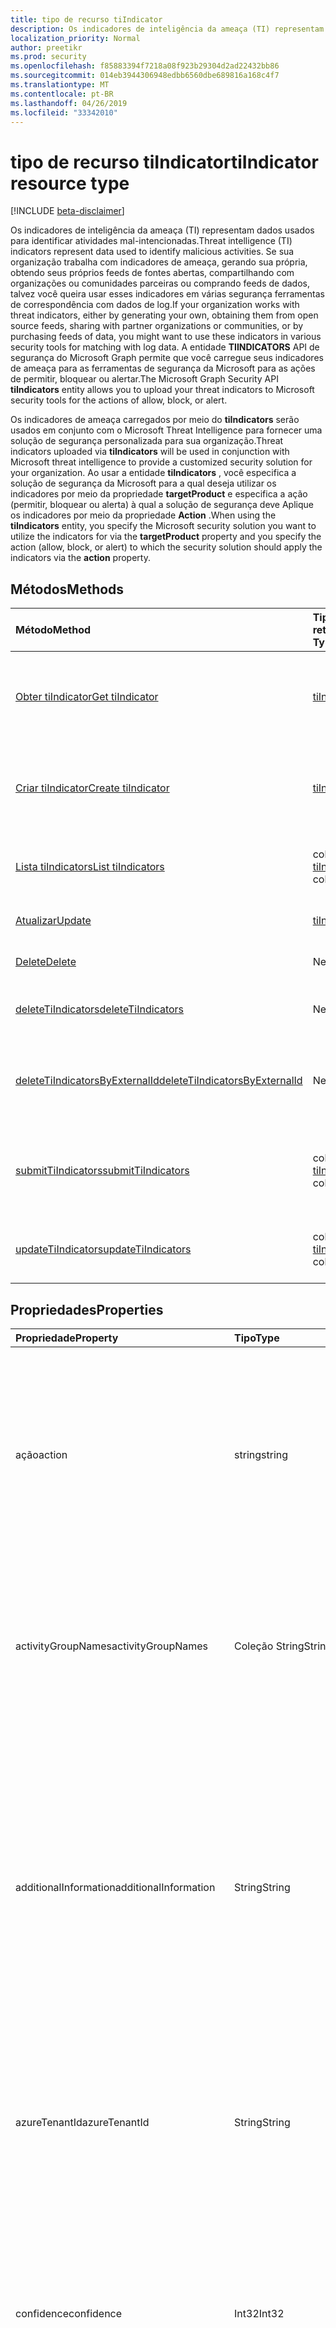 ```yaml
---
title: tipo de recurso tiIndicator
description: Os indicadores de inteligência da ameaça (TI) representam dados usados para identificar atividades mal-intencionadas. Se sua organização trabalha com indicadores de ameaça, gerando sua própria, obtendo de feeds de origem aberta, compartilhando com organizações de parceiros ou comunidades, ou comprando feeds de dados, você geralmente deseja usar esses indicadores em várias segurança ferramentas de correspondência com dados de log. A entidade de segurança do gráfico tiIndicators permite que você carregue seus indicadores de ameaça para as ferramentas de segurança da Microsoft para as ações de permitir, bloquear ou alertar.
localization_priority: Normal
author: preetikr
ms.prod: security
ms.openlocfilehash: f85883394f7218a08f923b29304d2ad22432bb86
ms.sourcegitcommit: 014eb3944306948edbb6560dbe689816a168c4f7
ms.translationtype: MT
ms.contentlocale: pt-BR
ms.lasthandoff: 04/26/2019
ms.locfileid: "33342010"
---
```

# <a name="tiindicator-resource-type"></a><span data-ttu-id="6f2c7-105">tipo de recurso tiIndicator</span><span class="sxs-lookup"><span data-stu-id="6f2c7-105">tiIndicator resource type</span></span>

[!INCLUDE [beta-disclaimer](../../includes/beta-disclaimer.md)]

<span data-ttu-id="6f2c7-106">Os indicadores de inteligência da ameaça (TI) representam dados usados para identificar atividades mal-intencionadas.</span><span class="sxs-lookup"><span data-stu-id="6f2c7-106">Threat intelligence (TI) indicators represent data used to identify malicious activities.</span></span> <span data-ttu-id="6f2c7-107">Se sua organização trabalha com indicadores de ameaça, gerando sua própria, obtendo seus próprios feeds de fontes abertas, compartilhando com organizações ou comunidades parceiras ou comprando feeds de dados, talvez você queira usar esses indicadores em várias segurança ferramentas de correspondência com dados de log.</span><span class="sxs-lookup"><span data-stu-id="6f2c7-107">If your organization works with threat indicators, either by generating your own, obtaining them from open source feeds, sharing with partner organizations or communities, or by purchasing feeds of data, you might want to use these indicators in various security tools for matching with log data.</span></span> <span data-ttu-id="6f2c7-108">A entidade **TIINDICATORS** API de segurança do Microsoft Graph permite que você carregue seus indicadores de ameaça para as ferramentas de segurança da Microsoft para as ações de permitir, bloquear ou alertar.</span><span class="sxs-lookup"><span data-stu-id="6f2c7-108">The Microsoft Graph Security API **tiIndicators** entity allows you to upload your threat indicators to Microsoft security tools for the actions of allow, block, or alert.</span></span>

<span data-ttu-id="6f2c7-109">Os indicadores de ameaça carregados por meio do **tiIndicators** serão usados em conjunto com o Microsoft Threat Intelligence para fornecer uma solução de segurança personalizada para sua organização.</span><span class="sxs-lookup"><span data-stu-id="6f2c7-109">Threat indicators uploaded via **tiIndicators** will be used in conjunction with Microsoft threat intelligence to provide a customized security solution for your organization.</span></span> <span data-ttu-id="6f2c7-110">Ao usar a entidade **tiIndicators** , você especifica a solução de segurança da Microsoft para a qual deseja utilizar os indicadores por meio da propriedade **targetProduct** e especifica a ação (permitir, bloquear ou alerta) à qual a solução de segurança deve Aplique os indicadores por meio da propriedade **Action** .</span><span class="sxs-lookup"><span data-stu-id="6f2c7-110">When using the **tiIndicators** entity, you specify the Microsoft security solution you want to utilize the indicators for via the **targetProduct** property and you specify the action (allow, block, or alert) to which the security solution should apply the indicators via the **action** property.</span></span>

## <a name="methods"></a><span data-ttu-id="6f2c7-111">Métodos</span><span class="sxs-lookup"><span data-stu-id="6f2c7-111">Methods</span></span>

| <span data-ttu-id="6f2c7-112">Método</span><span class="sxs-lookup"><span data-stu-id="6f2c7-112">Method</span></span>       | <span data-ttu-id="6f2c7-113">Tipo de retorno</span><span class="sxs-lookup"><span data-stu-id="6f2c7-113">Return Type</span></span> | <span data-ttu-id="6f2c7-114">Descrição</span><span class="sxs-lookup"><span data-stu-id="6f2c7-114">Description</span></span> |
|:-------------|:------------|:------------|
| [<span data-ttu-id="6f2c7-115">Obter tiIndicator</span><span class="sxs-lookup"><span data-stu-id="6f2c7-115">Get tiIndicator</span></span>](../api/tiindicator-get.md) | [<span data-ttu-id="6f2c7-116">tiIndicator</span><span class="sxs-lookup"><span data-stu-id="6f2c7-116">tiIndicator</span></span>](tiindicator.md) | <span data-ttu-id="6f2c7-117">Leia as propriedades e os relacionamentos do objeto tiIndicator.</span><span class="sxs-lookup"><span data-stu-id="6f2c7-117">Read properties and relationships of tiIndicator object.</span></span> |
| [<span data-ttu-id="6f2c7-118">Criar tiIndicator</span><span class="sxs-lookup"><span data-stu-id="6f2c7-118">Create tiIndicator</span></span>](../api/tiindicators-post.md) | [<span data-ttu-id="6f2c7-119">tiIndicator</span><span class="sxs-lookup"><span data-stu-id="6f2c7-119">tiIndicator</span></span>](tiindicator.md) | <span data-ttu-id="6f2c7-120">Crie um novo tiIndicator postando na coleção tiIndicators.</span><span class="sxs-lookup"><span data-stu-id="6f2c7-120">Create a new tiIndicator by posting to the tiIndicators collection.</span></span> |
| [<span data-ttu-id="6f2c7-121">Lista tiIndicators</span><span class="sxs-lookup"><span data-stu-id="6f2c7-121">List tiIndicators</span></span>](../api/tiindicators-list.md) | <span data-ttu-id="6f2c7-122">coleção [tiIndicator](tiindicator.md)</span><span class="sxs-lookup"><span data-stu-id="6f2c7-122">[tiIndicator](tiindicator.md) collection</span></span> | <span data-ttu-id="6f2c7-123">Obtenha uma coleção de objetos tiIndicator.</span><span class="sxs-lookup"><span data-stu-id="6f2c7-123">Get a tiIndicator object collection.</span></span> |
| [<span data-ttu-id="6f2c7-124">Atualizar</span><span class="sxs-lookup"><span data-stu-id="6f2c7-124">Update</span></span>](../api/tiindicator-update.md) | [<span data-ttu-id="6f2c7-125">tiIndicator</span><span class="sxs-lookup"><span data-stu-id="6f2c7-125">tiIndicator</span></span>](tiindicator.md) | <span data-ttu-id="6f2c7-126">Atualize o objeto tiIndicator.</span><span class="sxs-lookup"><span data-stu-id="6f2c7-126">Update tiIndicator object.</span></span> |
| [<span data-ttu-id="6f2c7-127">Delete</span><span class="sxs-lookup"><span data-stu-id="6f2c7-127">Delete</span></span>](../api/tiindicator-delete.md) | <span data-ttu-id="6f2c7-128">Nenhum</span><span class="sxs-lookup"><span data-stu-id="6f2c7-128">None</span></span> | <span data-ttu-id="6f2c7-129">Exclua o objeto tiIndicator.</span><span class="sxs-lookup"><span data-stu-id="6f2c7-129">Delete tiIndicator object.</span></span> |
|[<span data-ttu-id="6f2c7-130">deleteTiIndicators</span><span class="sxs-lookup"><span data-stu-id="6f2c7-130">deleteTiIndicators</span></span>](../api/tiindicator-deletetiindicators.md)|<span data-ttu-id="6f2c7-131">Nenhum</span><span class="sxs-lookup"><span data-stu-id="6f2c7-131">None</span></span>| <span data-ttu-id="6f2c7-132">Excluir vários objetos tiIndicator.</span><span class="sxs-lookup"><span data-stu-id="6f2c7-132">Delete multiple tiIndicator objects.</span></span>|
|[<span data-ttu-id="6f2c7-133">deleteTiIndicatorsByExternalId</span><span class="sxs-lookup"><span data-stu-id="6f2c7-133">deleteTiIndicatorsByExternalId</span></span>](../api/tiindicator-deletetiindicatorsbyexternalid.md)|<span data-ttu-id="6f2c7-134">Nenhum</span><span class="sxs-lookup"><span data-stu-id="6f2c7-134">None</span></span>| <span data-ttu-id="6f2c7-135">Excluir vários objetos tiIndicator pela `externalId` propriedade.</span><span class="sxs-lookup"><span data-stu-id="6f2c7-135">Delete multiple tiIndicator objects by the `externalId` property.</span></span>|
|[<span data-ttu-id="6f2c7-136">submitTiIndicators</span><span class="sxs-lookup"><span data-stu-id="6f2c7-136">submitTiIndicators</span></span>](../api/tiindicator-submittiindicators.md)|<span data-ttu-id="6f2c7-137">coleção [tiIndicator](tiindicator.md)</span><span class="sxs-lookup"><span data-stu-id="6f2c7-137">[tiIndicator](tiindicator.md) collection</span></span>|<span data-ttu-id="6f2c7-138">Criar novo tiIndicators postando uma coleção tiIndicators.</span><span class="sxs-lookup"><span data-stu-id="6f2c7-138">Create new tiIndicators by posting a tiIndicators collection.</span></span>|
|[<span data-ttu-id="6f2c7-139">updateTiIndicators</span><span class="sxs-lookup"><span data-stu-id="6f2c7-139">updateTiIndicators</span></span>](../api/tiindicator-updatetiindicators.md)|<span data-ttu-id="6f2c7-140">coleção [tiIndicator](tiindicator.md)</span><span class="sxs-lookup"><span data-stu-id="6f2c7-140">[tiIndicator](tiindicator.md) collection</span></span>| <span data-ttu-id="6f2c7-141">Atualizar vários objetos tiIndicator.</span><span class="sxs-lookup"><span data-stu-id="6f2c7-141">Update multiple tiIndicator objects.</span></span>|

## <a name="properties"></a><span data-ttu-id="6f2c7-142">Propriedades</span><span class="sxs-lookup"><span data-stu-id="6f2c7-142">Properties</span></span>

| <span data-ttu-id="6f2c7-143">Propriedade</span><span class="sxs-lookup"><span data-stu-id="6f2c7-143">Property</span></span>     | <span data-ttu-id="6f2c7-144">Tipo</span><span class="sxs-lookup"><span data-stu-id="6f2c7-144">Type</span></span>        | <span data-ttu-id="6f2c7-145">Descrição</span><span class="sxs-lookup"><span data-stu-id="6f2c7-145">Description</span></span> |
|:-------------|:------------|:------------|
|<span data-ttu-id="6f2c7-146">ação</span><span class="sxs-lookup"><span data-stu-id="6f2c7-146">action</span></span>|<span data-ttu-id="6f2c7-147">string</span><span class="sxs-lookup"><span data-stu-id="6f2c7-147">string</span></span>| <span data-ttu-id="6f2c7-148">A ação a ser aplicada se o indicador for correspondido de dentro da ferramenta de segurança do targetProduct.</span><span class="sxs-lookup"><span data-stu-id="6f2c7-148">The action to apply if the indicator is matched from within the targetProduct security tool.</span></span> <span data-ttu-id="6f2c7-149">Os valores possíveis são: `unknown`, `allow`, `block`, `alert`.</span><span class="sxs-lookup"><span data-stu-id="6f2c7-149">Possible values are: `unknown`, `allow`, `block`, `alert`.</span></span> <span data-ttu-id="6f2c7-150">**Obrigatório.**</span><span class="sxs-lookup"><span data-stu-id="6f2c7-150">**Required.**</span></span>|
|<span data-ttu-id="6f2c7-151">activityGroupNames</span><span class="sxs-lookup"><span data-stu-id="6f2c7-151">activityGroupNames</span></span>|<span data-ttu-id="6f2c7-152">Coleção String</span><span class="sxs-lookup"><span data-stu-id="6f2c7-152">String collection</span></span>|<span data-ttu-id="6f2c7-153">O nome do Cyber Threat Intelligence (s) para as partes responsáveis pela atividade mal-intencionada coberta pelo indicador de ameaças.</span><span class="sxs-lookup"><span data-stu-id="6f2c7-153">The cyber threat intelligence name(s) for the parties responsible for the malicious activity covered by the threat indicator.</span></span>|
|<span data-ttu-id="6f2c7-154">additionalInformation</span><span class="sxs-lookup"><span data-stu-id="6f2c7-154">additionalInformation</span></span>|<span data-ttu-id="6f2c7-155">String</span><span class="sxs-lookup"><span data-stu-id="6f2c7-155">String</span></span>|<span data-ttu-id="6f2c7-156">Uma área catchall na qual os dados extras do indicador não cobertos pelas outras propriedades de tiIndicator podem ser colocados.</span><span class="sxs-lookup"><span data-stu-id="6f2c7-156">A catchall area into which extra data from the indicator not covered by the other tiIndicator properties may be placed.</span></span> <span data-ttu-id="6f2c7-157">Os dados colocados no additionalInformation normalmente não serão utilizados pela ferramenta de segurança do targetProduct.</span><span class="sxs-lookup"><span data-stu-id="6f2c7-157">Data placed into additionalInformation will typically not be utilized by the targetProduct security tool.</span></span>|
|<span data-ttu-id="6f2c7-158">azureTenantId</span><span class="sxs-lookup"><span data-stu-id="6f2c7-158">azureTenantId</span></span>|<span data-ttu-id="6f2c7-159">String</span><span class="sxs-lookup"><span data-stu-id="6f2c7-159">String</span></span>| <span data-ttu-id="6f2c7-160">Marcado pelo sistema quando o indicador está ingerido.</span><span class="sxs-lookup"><span data-stu-id="6f2c7-160">Stamped by the system when the indicator is ingested.</span></span> <span data-ttu-id="6f2c7-161">A ID de locatário do Azure Active Directory do cliente remetente.</span><span class="sxs-lookup"><span data-stu-id="6f2c7-161">The Azure Active Directory tenant id of submitting client.</span></span> <span data-ttu-id="6f2c7-162">**Obrigatório.**</span><span class="sxs-lookup"><span data-stu-id="6f2c7-162">**Required.**</span></span>|
|<span data-ttu-id="6f2c7-163">confidence</span><span class="sxs-lookup"><span data-stu-id="6f2c7-163">confidence</span></span>|<span data-ttu-id="6f2c7-164">Int32</span><span class="sxs-lookup"><span data-stu-id="6f2c7-164">Int32</span></span>|<span data-ttu-id="6f2c7-165">Um inteiro representando a confiança dos dados dentro do indicador identifica precisamente o comportamento mal-intencionado.</span><span class="sxs-lookup"><span data-stu-id="6f2c7-165">An integer representing the confidence the data within the indicator accurately identifies malicious behavior.</span></span> <span data-ttu-id="6f2c7-166">Os valores aceitáveis são 0 – 100 com 100 sendo os mais altos.</span><span class="sxs-lookup"><span data-stu-id="6f2c7-166">Acceptable values are 0 – 100 with 100 being the highest.</span></span>|
|<span data-ttu-id="6f2c7-167">description</span><span class="sxs-lookup"><span data-stu-id="6f2c7-167">description</span></span>|<span data-ttu-id="6f2c7-168">String</span><span class="sxs-lookup"><span data-stu-id="6f2c7-168">String</span></span>| <span data-ttu-id="6f2c7-169">Breve descrição (100 caracteres ou menos) da ameaça representada pelo indicador.</span><span class="sxs-lookup"><span data-stu-id="6f2c7-169">Brief description (100 characters or less) of the threat represented by the indicator.</span></span> <span data-ttu-id="6f2c7-170">**Obrigatório.**</span><span class="sxs-lookup"><span data-stu-id="6f2c7-170">**Required.**</span></span>|
|<span data-ttu-id="6f2c7-171">diamondModel</span><span class="sxs-lookup"><span data-stu-id="6f2c7-171">diamondModel</span></span>|[<span data-ttu-id="6f2c7-172">diamondModel</span><span class="sxs-lookup"><span data-stu-id="6f2c7-172">diamondModel</span></span>](#diamondmodel-values)|<span data-ttu-id="6f2c7-173">A área do modelo em losango em que esse indicador existe.</span><span class="sxs-lookup"><span data-stu-id="6f2c7-173">The area of the Diamond Model in which this indicator exists.</span></span> <span data-ttu-id="6f2c7-174">Os valores possíveis são: `unknown`, `adversary`, `capability`, `infrastructure`, `victim`.</span><span class="sxs-lookup"><span data-stu-id="6f2c7-174">Possible values are: `unknown`, `adversary`, `capability`, `infrastructure`, `victim`.</span></span>|
|<span data-ttu-id="6f2c7-175">expirationDateTime</span><span class="sxs-lookup"><span data-stu-id="6f2c7-175">expirationDateTime</span></span>|<span data-ttu-id="6f2c7-176">DateTimeOffset</span><span class="sxs-lookup"><span data-stu-id="6f2c7-176">DateTimeOffset</span></span>| <span data-ttu-id="6f2c7-177">Cadeia de caracteres DateTime indicando quando o indicador expira.</span><span class="sxs-lookup"><span data-stu-id="6f2c7-177">DateTime string indicating when the Indicator expires.</span></span> <span data-ttu-id="6f2c7-178">Todos os indicadores devem ter uma data de vencimento para evitar indicadores obsoletos persistentes no sistema.</span><span class="sxs-lookup"><span data-stu-id="6f2c7-178">All indicators must have an expiration date to avoid stale indicators persisting in the system.</span></span> <span data-ttu-id="6f2c7-179">O tipo Timestamp representa informações de data e hora usando o formato ISO 8601 e está sempre no horário UTC.</span><span class="sxs-lookup"><span data-stu-id="6f2c7-179">The Timestamp type represents date and time information using ISO 8601 format and is always in UTC time.</span></span> <span data-ttu-id="6f2c7-180">Por exemplo, meia-noite em UTC no dia 1º de janeiro de 2014 teria esta aparência: `'2014-01-01T00:00:00Z'`.</span><span class="sxs-lookup"><span data-stu-id="6f2c7-180">For example, midnight UTC on Jan 1, 2014 would look like this: `'2014-01-01T00:00:00Z'`.</span></span> <span data-ttu-id="6f2c7-181">**Obrigatório.**</span><span class="sxs-lookup"><span data-stu-id="6f2c7-181">**Required.**</span></span>|
|<span data-ttu-id="6f2c7-182">externalId</span><span class="sxs-lookup"><span data-stu-id="6f2c7-182">externalId</span></span>|<span data-ttu-id="6f2c7-183">Cadeia de caracteres</span><span class="sxs-lookup"><span data-stu-id="6f2c7-183">String</span></span>| <span data-ttu-id="6f2c7-184">Um número de identificação que liga o indicador de volta para o sistema do provedor de indicadores (por exemplo, uma chave externa).</span><span class="sxs-lookup"><span data-stu-id="6f2c7-184">An identification number that ties the indicator back to the indicator provider’s system (e.g. a foreign key).</span></span> |
|<span data-ttu-id="6f2c7-185">id</span><span class="sxs-lookup"><span data-stu-id="6f2c7-185">id</span></span>|<span data-ttu-id="6f2c7-186">Cadeia de caracteres</span><span class="sxs-lookup"><span data-stu-id="6f2c7-186">String</span></span>|<span data-ttu-id="6f2c7-187">Criado pelo sistema quando o indicador é ingerido.</span><span class="sxs-lookup"><span data-stu-id="6f2c7-187">Created by the system when the indicator is ingested.</span></span> <span data-ttu-id="6f2c7-188">GUID gerado/identificador exclusivo.</span><span class="sxs-lookup"><span data-stu-id="6f2c7-188">Generated GUID/unique identifier.</span></span> <span data-ttu-id="6f2c7-189">Somente leitura.</span><span class="sxs-lookup"><span data-stu-id="6f2c7-189">Read-only.</span></span>|
|<span data-ttu-id="6f2c7-190">ingestedDateTime</span><span class="sxs-lookup"><span data-stu-id="6f2c7-190">ingestedDateTime</span></span>|<span data-ttu-id="6f2c7-191">DateTimeOffset</span><span class="sxs-lookup"><span data-stu-id="6f2c7-191">DateTimeOffset</span></span>| <span data-ttu-id="6f2c7-192">Marcado pelo sistema quando o indicador está ingerido.</span><span class="sxs-lookup"><span data-stu-id="6f2c7-192">Stamped by the system when the indicator is ingested.</span></span> <span data-ttu-id="6f2c7-193">O tipo Timestamp representa informações de data e hora usando o formato ISO 8601 e está sempre no horário UTC.</span><span class="sxs-lookup"><span data-stu-id="6f2c7-193">The Timestamp type represents date and time information using ISO 8601 format and is always in UTC time.</span></span> <span data-ttu-id="6f2c7-194">Por exemplo, meia-noite em UTC no dia 1º de janeiro de 2014 teria esta aparência: `'2014-01-01T00:00:00Z'`</span><span class="sxs-lookup"><span data-stu-id="6f2c7-194">For example, midnight UTC on Jan 1, 2014 would look like this: `'2014-01-01T00:00:00Z'`</span></span>|
|<span data-ttu-id="6f2c7-195">isActive</span><span class="sxs-lookup"><span data-stu-id="6f2c7-195">isActive</span></span>|<span data-ttu-id="6f2c7-196">Boolean</span><span class="sxs-lookup"><span data-stu-id="6f2c7-196">Boolean</span></span>| <span data-ttu-id="6f2c7-197">Usado para desativar indicadores no sistema.</span><span class="sxs-lookup"><span data-stu-id="6f2c7-197">Used to deactivate indicators within system.</span></span> <span data-ttu-id="6f2c7-198">Por padrão, qualquer indicador enviado é definido como ativo.</span><span class="sxs-lookup"><span data-stu-id="6f2c7-198">By default, any indicator submitted is set as active.</span></span> <span data-ttu-id="6f2c7-199">No enTanto, os provedores podem enviar indicadores existentes com este conjunto como ' false ' para desativar indicadores no sistema.</span><span class="sxs-lookup"><span data-stu-id="6f2c7-199">However, providers may submit existing indicators with this set to ‘False’ to deactivate indicators in the system.</span></span>|
|<span data-ttu-id="6f2c7-200">killChain</span><span class="sxs-lookup"><span data-stu-id="6f2c7-200">killChain</span></span>|<span data-ttu-id="6f2c7-201">coleção [killChain](#killchain-values)</span><span class="sxs-lookup"><span data-stu-id="6f2c7-201">[killChain](#killchain-values) collection</span></span>|<span data-ttu-id="6f2c7-202">Uma matriz JSON de cadeias de caracteres que descreve o ponto ou os pontos na cadeia de Kill que este indicador aponta.</span><span class="sxs-lookup"><span data-stu-id="6f2c7-202">A JSON array of strings that describes which point or points on the Kill Chain this indicator targets.</span></span> <span data-ttu-id="6f2c7-203">Consulte ' valores killChain ' abaixo para ver os valores exatos.</span><span class="sxs-lookup"><span data-stu-id="6f2c7-203">See ‘killChain values’ below for exact values.</span></span> |
|<span data-ttu-id="6f2c7-204">knownFalsePositives</span><span class="sxs-lookup"><span data-stu-id="6f2c7-204">knownFalsePositives</span></span>|<span data-ttu-id="6f2c7-205">String</span><span class="sxs-lookup"><span data-stu-id="6f2c7-205">String</span></span>|<span data-ttu-id="6f2c7-206">Cenários nos quais o indicador pode causar falsos positivos.</span><span class="sxs-lookup"><span data-stu-id="6f2c7-206">Scenarios in which the indicator may cause false positives.</span></span> <span data-ttu-id="6f2c7-207">Isso deve ser um texto legível por pessoas.</span><span class="sxs-lookup"><span data-stu-id="6f2c7-207">This should be human-readable text.</span></span>|
|<span data-ttu-id="6f2c7-208">lastReportedDateTime</span><span class="sxs-lookup"><span data-stu-id="6f2c7-208">lastReportedDateTime</span></span>|<span data-ttu-id="6f2c7-209">DateTimeOffset</span><span class="sxs-lookup"><span data-stu-id="6f2c7-209">DateTimeOffset</span></span>|<span data-ttu-id="6f2c7-210">A última vez que o indicador foi visto.</span><span class="sxs-lookup"><span data-stu-id="6f2c7-210">The last time the indicator was seen.</span></span> <span data-ttu-id="6f2c7-211">O tipo Timestamp representa informações de data e hora usando o formato ISO 8601 e está sempre no horário UTC.</span><span class="sxs-lookup"><span data-stu-id="6f2c7-211">The Timestamp type represents date and time information using ISO 8601 format and is always in UTC time.</span></span> <span data-ttu-id="6f2c7-212">Por exemplo, meia-noite em UTC no dia 1º de janeiro de 2014 teria esta aparência: `'2014-01-01T00:00:00Z'`</span><span class="sxs-lookup"><span data-stu-id="6f2c7-212">For example, midnight UTC on Jan 1, 2014 would look like this: `'2014-01-01T00:00:00Z'`</span></span>|
|<span data-ttu-id="6f2c7-213">malwareFamilyNames</span><span class="sxs-lookup"><span data-stu-id="6f2c7-213">malwareFamilyNames</span></span>|<span data-ttu-id="6f2c7-214">Coleção String</span><span class="sxs-lookup"><span data-stu-id="6f2c7-214">String collection</span></span>|<span data-ttu-id="6f2c7-215">O nome da família de malware associado a um indicador, se existir.</span><span class="sxs-lookup"><span data-stu-id="6f2c7-215">The malware family name associated with an indicator if it exists.</span></span> <span data-ttu-id="6f2c7-216">A Microsoft prefere o nome da família de malware da Microsoft, se possível, que possa ser encontrado por meio da [enciclopédia de ameaças](https://www.microsoft.com/wdsi/threats)de inteligência de segurança do Windows Defender.</span><span class="sxs-lookup"><span data-stu-id="6f2c7-216">Microsoft prefers the Microsoft malware family name if at all possible which can be found via the Windows Defender Security Intelligence [threat encyclopedia](https://www.microsoft.com/wdsi/threats).</span></span>|
|<span data-ttu-id="6f2c7-217">passiveOnly</span><span class="sxs-lookup"><span data-stu-id="6f2c7-217">passiveOnly</span></span>|<span data-ttu-id="6f2c7-218">Boolean</span><span class="sxs-lookup"><span data-stu-id="6f2c7-218">Boolean</span></span> |<span data-ttu-id="6f2c7-219">Determina se o indicador deve acionar um evento que é visível para um usuário final.</span><span class="sxs-lookup"><span data-stu-id="6f2c7-219">Determines if the indicator should trigger an event that is visible to an end-user.</span></span> <span data-ttu-id="6f2c7-220">Quando definido como ' true ', as ferramentas de segurança não notificarão o usuário final de que um ' hit ' ocorreu.</span><span class="sxs-lookup"><span data-stu-id="6f2c7-220">When set to ‘true,’ security tools will not notify the end user that a ‘hit’ has occurred.</span></span> <span data-ttu-id="6f2c7-221">Isso geralmente é tratado como um modo de auditoria ou silencioso por produtos de segurança onde eles simplesmente farão o registro de que uma correspondência ocorreu, mas não executará a ação.</span><span class="sxs-lookup"><span data-stu-id="6f2c7-221">This is most often treated as audit or silent mode by security products where they will simply log that a match occurred but will not perform the action.</span></span> <span data-ttu-id="6f2c7-222">O valor padrão é falso.</span><span class="sxs-lookup"><span data-stu-id="6f2c7-222">Default value is false.</span></span> |
|<span data-ttu-id="6f2c7-223">severity</span><span class="sxs-lookup"><span data-stu-id="6f2c7-223">severity</span></span>|<span data-ttu-id="6f2c7-224">Int32</span><span class="sxs-lookup"><span data-stu-id="6f2c7-224">Int32</span></span>| <span data-ttu-id="6f2c7-225">Um inteiro que representa a gravidade do comportamento mal-intencionado identificado pelos dados dentro do indicador.</span><span class="sxs-lookup"><span data-stu-id="6f2c7-225">An integer representing the severity of the malicious behavior identified by the data within the indicator.</span></span> <span data-ttu-id="6f2c7-226">Os valores aceitáveis são 0 – 5, onde 5 é o mais grave e zero não é grave.</span><span class="sxs-lookup"><span data-stu-id="6f2c7-226">Acceptable values are 0 – 5 where 5 is the most severe and zero is not severe at all.</span></span> <span data-ttu-id="6f2c7-227">O valor padrão é 3.</span><span class="sxs-lookup"><span data-stu-id="6f2c7-227">Default value is 3.</span></span> |
|<span data-ttu-id="6f2c7-228">marcações</span><span class="sxs-lookup"><span data-stu-id="6f2c7-228">tags</span></span>|<span data-ttu-id="6f2c7-229">Coleção String</span><span class="sxs-lookup"><span data-stu-id="6f2c7-229">String collection</span></span>|<span data-ttu-id="6f2c7-230">Uma matriz JSON de cadeias de caracteres que armazena marcas arbitrárias/palavras-chave.</span><span class="sxs-lookup"><span data-stu-id="6f2c7-230">A JSON array of strings that stores arbitrary tags/keywords.</span></span> |
|<span data-ttu-id="6f2c7-231">targetProduct</span><span class="sxs-lookup"><span data-stu-id="6f2c7-231">targetProduct</span></span>|<span data-ttu-id="6f2c7-232">String</span><span class="sxs-lookup"><span data-stu-id="6f2c7-232">String</span></span>|<span data-ttu-id="6f2c7-233">Um valor String que representa um único produto de segurança ao qual o indicador deve ser aplicado.</span><span class="sxs-lookup"><span data-stu-id="6f2c7-233">A string value representing a single security product to which the indicator should be applied.</span></span> <span data-ttu-id="6f2c7-234">Os valores aceitáveis `Azure Sentinel`são:.</span><span class="sxs-lookup"><span data-stu-id="6f2c7-234">Acceptable values are: `Azure Sentinel`.</span></span> <span data-ttu-id="6f2c7-235">**Required**</span><span class="sxs-lookup"><span data-stu-id="6f2c7-235">**Required**</span></span>|
|<span data-ttu-id="6f2c7-236">threattype</span><span class="sxs-lookup"><span data-stu-id="6f2c7-236">threatType</span></span>|[<span data-ttu-id="6f2c7-237">threattype</span><span class="sxs-lookup"><span data-stu-id="6f2c7-237">threatType</span></span>](#threattype-values)| <span data-ttu-id="6f2c7-238">Cada indicador deve ter um tipo de ameaça de indicador válido.</span><span class="sxs-lookup"><span data-stu-id="6f2c7-238">Each indicator must have a valid Indicator Threat Type.</span></span> <span data-ttu-id="6f2c7-239">Os valores possíveis são: `Botnet`, `C2`, `CryptoMining`, `Darknet`, `DDoS`, `MaliciousUrl`, `Malware`, `Phishing`, `Proxy`, `PUA`, `WatchList`.</span><span class="sxs-lookup"><span data-stu-id="6f2c7-239">Possible values are: `Botnet`, `C2`, `CryptoMining`, `Darknet`, `DDoS`, `MaliciousUrl`, `Malware`, `Phishing`, `Proxy`, `PUA`, `WatchList`.</span></span> <span data-ttu-id="6f2c7-240">**Obrigatório.**</span><span class="sxs-lookup"><span data-stu-id="6f2c7-240">**Required.**</span></span> |
|<span data-ttu-id="6f2c7-241">tlpLevel</span><span class="sxs-lookup"><span data-stu-id="6f2c7-241">tlpLevel</span></span>|[<span data-ttu-id="6f2c7-242">tlpLevel</span><span class="sxs-lookup"><span data-stu-id="6f2c7-242">tlpLevel</span></span>](#tlplevel-values)| <span data-ttu-id="6f2c7-243">Valor do protocolo de luz de tráfego para o indicador.</span><span class="sxs-lookup"><span data-stu-id="6f2c7-243">Traffic Light Protocol value for the indicator.</span></span> <span data-ttu-id="6f2c7-244">Os valores possíveis são: `unknown`, `white`, `green`, `amber`, `red`.</span><span class="sxs-lookup"><span data-stu-id="6f2c7-244">Possible values are: `unknown`, `white`, `green`, `amber`, `red`.</span></span> <span data-ttu-id="6f2c7-245">**Obrigatório.**</span><span class="sxs-lookup"><span data-stu-id="6f2c7-245">**Required.**</span></span>|

### <a name="indicator-observables---email"></a><span data-ttu-id="6f2c7-246">Indicador observáveis-email</span><span class="sxs-lookup"><span data-stu-id="6f2c7-246">Indicator Observables - Email</span></span>

| <span data-ttu-id="6f2c7-247">Propriedade</span><span class="sxs-lookup"><span data-stu-id="6f2c7-247">Property</span></span>     | <span data-ttu-id="6f2c7-248">Tipo</span><span class="sxs-lookup"><span data-stu-id="6f2c7-248">Type</span></span>        | <span data-ttu-id="6f2c7-249">Descrição</span><span class="sxs-lookup"><span data-stu-id="6f2c7-249">Description</span></span> |
|:-------------|:------------|:------------|
|<span data-ttu-id="6f2c7-250">emailEncoding</span><span class="sxs-lookup"><span data-stu-id="6f2c7-250">emailEncoding</span></span>|<span data-ttu-id="6f2c7-251">String</span><span class="sxs-lookup"><span data-stu-id="6f2c7-251">String</span></span>|<span data-ttu-id="6f2c7-252">O tipo de codificação de texto usado no email.</span><span class="sxs-lookup"><span data-stu-id="6f2c7-252">The type of text encoding used in the email.</span></span>|
|<span data-ttu-id="6f2c7-253">emailLanguage</span><span class="sxs-lookup"><span data-stu-id="6f2c7-253">emailLanguage</span></span>|<span data-ttu-id="6f2c7-254">String</span><span class="sxs-lookup"><span data-stu-id="6f2c7-254">String</span></span>|<span data-ttu-id="6f2c7-255">O idioma do email.</span><span class="sxs-lookup"><span data-stu-id="6f2c7-255">The language of the email.</span></span>|
|<span data-ttu-id="6f2c7-256">emailRecipient</span><span class="sxs-lookup"><span data-stu-id="6f2c7-256">emailRecipient</span></span>|<span data-ttu-id="6f2c7-257">String</span><span class="sxs-lookup"><span data-stu-id="6f2c7-257">String</span></span>|<span data-ttu-id="6f2c7-258">Endereço de email do destinatário.</span><span class="sxs-lookup"><span data-stu-id="6f2c7-258">Recipient email address.</span></span>|
|<span data-ttu-id="6f2c7-259">emailSenderAddress</span><span class="sxs-lookup"><span data-stu-id="6f2c7-259">emailSenderAddress</span></span>|<span data-ttu-id="6f2c7-260">String</span><span class="sxs-lookup"><span data-stu-id="6f2c7-260">String</span></span>|<span data-ttu-id="6f2c7-261">Endereço de email do attacker& # 124; vítima.</span><span class="sxs-lookup"><span data-stu-id="6f2c7-261">Email address of the attacker&#124;victim.</span></span>|
|<span data-ttu-id="6f2c7-262">emailSenderName</span><span class="sxs-lookup"><span data-stu-id="6f2c7-262">emailSenderName</span></span>|<span data-ttu-id="6f2c7-263">String</span><span class="sxs-lookup"><span data-stu-id="6f2c7-263">String</span></span>|<span data-ttu-id="6f2c7-264">Nome exibido da attacker& # 124; vítima.</span><span class="sxs-lookup"><span data-stu-id="6f2c7-264">Displayed name of the attacker&#124;victim.</span></span>|
|<span data-ttu-id="6f2c7-265">emailSourceDomain</span><span class="sxs-lookup"><span data-stu-id="6f2c7-265">emailSourceDomain</span></span>|<span data-ttu-id="6f2c7-266">String</span><span class="sxs-lookup"><span data-stu-id="6f2c7-266">String</span></span>|<span data-ttu-id="6f2c7-267">Domínio usado no email.</span><span class="sxs-lookup"><span data-stu-id="6f2c7-267">Domain used in the email.</span></span>|
|<span data-ttu-id="6f2c7-268">emailSourceIpAddress</span><span class="sxs-lookup"><span data-stu-id="6f2c7-268">emailSourceIpAddress</span></span>|<span data-ttu-id="6f2c7-269">String</span><span class="sxs-lookup"><span data-stu-id="6f2c7-269">String</span></span>|<span data-ttu-id="6f2c7-270">Endereço IP de origem do email.</span><span class="sxs-lookup"><span data-stu-id="6f2c7-270">Source IP address of email.</span></span>|
|<span data-ttu-id="6f2c7-271">emailSubject</span><span class="sxs-lookup"><span data-stu-id="6f2c7-271">emailSubject</span></span>|<span data-ttu-id="6f2c7-272">String</span><span class="sxs-lookup"><span data-stu-id="6f2c7-272">String</span></span>|<span data-ttu-id="6f2c7-273">Linha de assunto do email.</span><span class="sxs-lookup"><span data-stu-id="6f2c7-273">Subject line of email.</span></span>|
|<span data-ttu-id="6f2c7-274">emailXMailer</span><span class="sxs-lookup"><span data-stu-id="6f2c7-274">emailXMailer</span></span>|<span data-ttu-id="6f2c7-275">String</span><span class="sxs-lookup"><span data-stu-id="6f2c7-275">String</span></span>|<span data-ttu-id="6f2c7-276">Valor do X-Mailer usado no email.</span><span class="sxs-lookup"><span data-stu-id="6f2c7-276">X-Mailer value used in the email.</span></span>|

### <a name="indicator-observables---file"></a><span data-ttu-id="6f2c7-277">Indicador observáveis-arquivo</span><span class="sxs-lookup"><span data-stu-id="6f2c7-277">Indicator Observables - File</span></span>

| <span data-ttu-id="6f2c7-278">Propriedade</span><span class="sxs-lookup"><span data-stu-id="6f2c7-278">Property</span></span>     | <span data-ttu-id="6f2c7-279">Tipo</span><span class="sxs-lookup"><span data-stu-id="6f2c7-279">Type</span></span>        | <span data-ttu-id="6f2c7-280">Descrição</span><span class="sxs-lookup"><span data-stu-id="6f2c7-280">Description</span></span> |
|:-------------|:------------|:------------|
|<span data-ttu-id="6f2c7-281">fileCompileDateTime</span><span class="sxs-lookup"><span data-stu-id="6f2c7-281">fileCompileDateTime</span></span>|<span data-ttu-id="6f2c7-282">DateTimeOffset</span><span class="sxs-lookup"><span data-stu-id="6f2c7-282">DateTimeOffset</span></span>|<span data-ttu-id="6f2c7-283">DateTime quando o arquivo foi compilado.</span><span class="sxs-lookup"><span data-stu-id="6f2c7-283">DateTime when the file was compiled.</span></span> <span data-ttu-id="6f2c7-284">O tipo Timestamp representa informações de data e hora usando o formato ISO 8601 e está sempre no horário UTC.</span><span class="sxs-lookup"><span data-stu-id="6f2c7-284">The Timestamp type represents date and time information using ISO 8601 format and is always in UTC time.</span></span> <span data-ttu-id="6f2c7-285">Por exemplo, meia-noite em UTC no dia 1º de janeiro de 2014 teria esta aparência: `'2014-01-01T00:00:00Z'`</span><span class="sxs-lookup"><span data-stu-id="6f2c7-285">For example, midnight UTC on Jan 1, 2014 would look like this: `'2014-01-01T00:00:00Z'`</span></span>|
|<span data-ttu-id="6f2c7-286">fileCreatedDateTime</span><span class="sxs-lookup"><span data-stu-id="6f2c7-286">fileCreatedDateTime</span></span>|<span data-ttu-id="6f2c7-287">DateTimeOffset</span><span class="sxs-lookup"><span data-stu-id="6f2c7-287">DateTimeOffset</span></span>| <span data-ttu-id="6f2c7-288">DateTime quando o arquivo foi criado. O tipo TIMESTAMP representa informações de data e hora usando o formato ISO 8601 e está sempre no horário UTC.</span><span class="sxs-lookup"><span data-stu-id="6f2c7-288">DateTime when the file was created.The Timestamp type represents date and time information using ISO 8601 format and is always in UTC time.</span></span> <span data-ttu-id="6f2c7-289">Por exemplo, meia-noite em UTC no dia 1º de janeiro de 2014 teria esta aparência: `'2014-01-01T00:00:00Z'`</span><span class="sxs-lookup"><span data-stu-id="6f2c7-289">For example, midnight UTC on Jan 1, 2014 would look like this: `'2014-01-01T00:00:00Z'`</span></span>|
|<span data-ttu-id="6f2c7-290">fileHashType</span><span class="sxs-lookup"><span data-stu-id="6f2c7-290">fileHashType</span></span>|<span data-ttu-id="6f2c7-291">string</span><span class="sxs-lookup"><span data-stu-id="6f2c7-291">string</span></span>| <span data-ttu-id="6f2c7-292">O tipo de hash armazenado em fileHashvalue.</span><span class="sxs-lookup"><span data-stu-id="6f2c7-292">The type of hash stored in fileHashValue.</span></span> <span data-ttu-id="6f2c7-293">Os valores possíveis são: `unknown`, `sha1`, `sha256`, `md5`, `authenticodeHash256`, `lsHash`, `ctph`.</span><span class="sxs-lookup"><span data-stu-id="6f2c7-293">Possible values are: `unknown`, `sha1`, `sha256`, `md5`, `authenticodeHash256`, `lsHash`, `ctph`.</span></span>|
|<span data-ttu-id="6f2c7-294">fileHashvalue</span><span class="sxs-lookup"><span data-stu-id="6f2c7-294">fileHashValue</span></span>|<span data-ttu-id="6f2c7-295">String</span><span class="sxs-lookup"><span data-stu-id="6f2c7-295">String</span></span>| <span data-ttu-id="6f2c7-296">O valor de hash do arquivo.</span><span class="sxs-lookup"><span data-stu-id="6f2c7-296">The file hash value.</span></span>|
|<span data-ttu-id="6f2c7-297">fileMutexname</span><span class="sxs-lookup"><span data-stu-id="6f2c7-297">fileMutexName</span></span>|<span data-ttu-id="6f2c7-298">String</span><span class="sxs-lookup"><span data-stu-id="6f2c7-298">String</span></span>| <span data-ttu-id="6f2c7-299">Nome mutex usado em detecções baseadas em arquivo.</span><span class="sxs-lookup"><span data-stu-id="6f2c7-299">Mutex name used in file-based detections.</span></span>|
|<span data-ttu-id="6f2c7-300">fileName</span><span class="sxs-lookup"><span data-stu-id="6f2c7-300">fileName</span></span>|<span data-ttu-id="6f2c7-301">String</span><span class="sxs-lookup"><span data-stu-id="6f2c7-301">String</span></span>|<span data-ttu-id="6f2c7-302">Nome do arquivo se o indicador for baseado em arquivo.</span><span class="sxs-lookup"><span data-stu-id="6f2c7-302">Name of the file if the indicator is file-based.</span></span> <span data-ttu-id="6f2c7-303">Vários nomes de arquivo podem ser delimitados por vírgulas.</span><span class="sxs-lookup"><span data-stu-id="6f2c7-303">Multiple file names may be delimited by commas.</span></span> |
|<span data-ttu-id="6f2c7-304">filePackr</span><span class="sxs-lookup"><span data-stu-id="6f2c7-304">filePacker</span></span>|<span data-ttu-id="6f2c7-305">String</span><span class="sxs-lookup"><span data-stu-id="6f2c7-305">String</span></span>|<span data-ttu-id="6f2c7-306">O empacotador usado para criar o arquivo em questão.</span><span class="sxs-lookup"><span data-stu-id="6f2c7-306">The packer used to build the file in question.</span></span>|
|<span data-ttu-id="6f2c7-307">filePath</span><span class="sxs-lookup"><span data-stu-id="6f2c7-307">filePath</span></span>|<span data-ttu-id="6f2c7-308">String</span><span class="sxs-lookup"><span data-stu-id="6f2c7-308">String</span></span>|<span data-ttu-id="6f2c7-309">Caminho do arquivo que indica o compromisso.</span><span class="sxs-lookup"><span data-stu-id="6f2c7-309">Path of file indicating compromise.</span></span> <span data-ttu-id="6f2c7-310">Pode ser um caminho de estilo Windows ou \* Nix.</span><span class="sxs-lookup"><span data-stu-id="6f2c7-310">May be a Windows or \*nix style path.</span></span>|
|<span data-ttu-id="6f2c7-311">Tamanho</span><span class="sxs-lookup"><span data-stu-id="6f2c7-311">fileSize</span></span>|<span data-ttu-id="6f2c7-312">Int64</span><span class="sxs-lookup"><span data-stu-id="6f2c7-312">Int64</span></span>|<span data-ttu-id="6f2c7-313">Tamanho do arquivo em bytes.</span><span class="sxs-lookup"><span data-stu-id="6f2c7-313">Size of the file in bytes.</span></span>|
|<span data-ttu-id="6f2c7-314">fileType</span><span class="sxs-lookup"><span data-stu-id="6f2c7-314">fileType</span></span>|<span data-ttu-id="6f2c7-315">String</span><span class="sxs-lookup"><span data-stu-id="6f2c7-315">String</span></span>| <span data-ttu-id="6f2c7-316">Descrição de texto do tipo de arquivo.</span><span class="sxs-lookup"><span data-stu-id="6f2c7-316">Text description of the type of file.</span></span> <span data-ttu-id="6f2c7-317">Por exemplo, "documento do Word" ou "binário".</span><span class="sxs-lookup"><span data-stu-id="6f2c7-317">For example, “Word Document” or “Binary”.</span></span>|

### <a name="indicator-observables---network"></a><span data-ttu-id="6f2c7-318">Indicador observáveis-rede</span><span class="sxs-lookup"><span data-stu-id="6f2c7-318">Indicator Observables - Network</span></span>

| <span data-ttu-id="6f2c7-319">Propriedade</span><span class="sxs-lookup"><span data-stu-id="6f2c7-319">Property</span></span>     | <span data-ttu-id="6f2c7-320">Tipo</span><span class="sxs-lookup"><span data-stu-id="6f2c7-320">Type</span></span>        | <span data-ttu-id="6f2c7-321">Descrição</span><span class="sxs-lookup"><span data-stu-id="6f2c7-321">Description</span></span> |
|:-------------|:------------|:------------|
|<span data-ttu-id="6f2c7-322">domainName</span><span class="sxs-lookup"><span data-stu-id="6f2c7-322">domainName</span></span>|<span data-ttu-id="6f2c7-323">Cadeia de caracteres</span><span class="sxs-lookup"><span data-stu-id="6f2c7-323">String</span></span>|<span data-ttu-id="6f2c7-324">Nome de domínio associado a esse indicador.</span><span class="sxs-lookup"><span data-stu-id="6f2c7-324">Domain name associated with this indicator.</span></span> <span data-ttu-id="6f2c7-325">Deve ser do formato subdomain. domain. TopLevelDomain (por exemplo, baddomain.domain.net)</span><span class="sxs-lookup"><span data-stu-id="6f2c7-325">Should be of the format subdomain.domain.topleveldomain (For example, baddomain.domain.net)</span></span>|
|<span data-ttu-id="6f2c7-326">networkCidrBlock</span><span class="sxs-lookup"><span data-stu-id="6f2c7-326">networkCidrBlock</span></span>|<span data-ttu-id="6f2c7-327">String</span><span class="sxs-lookup"><span data-stu-id="6f2c7-327">String</span></span>| <span data-ttu-id="6f2c7-328">Representação de notação de bloqueio CIDR da rede referenciada neste indicador.</span><span class="sxs-lookup"><span data-stu-id="6f2c7-328">CIDR Block notation representation of the network referenced in this indicator.</span></span> <span data-ttu-id="6f2c7-329">Use somente se a origem e o destino não puderem ser identificados.</span><span class="sxs-lookup"><span data-stu-id="6f2c7-329">Use only if the Source and Destination cannot be identified.</span></span> |
|<span data-ttu-id="6f2c7-330">networkDestinationAsn</span><span class="sxs-lookup"><span data-stu-id="6f2c7-330">networkDestinationAsn</span></span>|<span data-ttu-id="6f2c7-331">Int32</span><span class="sxs-lookup"><span data-stu-id="6f2c7-331">Int32</span></span>|<span data-ttu-id="6f2c7-332">O identificador de sistema autônomo de destino da rede referenciada no indicador.</span><span class="sxs-lookup"><span data-stu-id="6f2c7-332">The destination autonomous system identifier of the network referenced in the indicator.</span></span>|
|<span data-ttu-id="6f2c7-333">networkDestinationCidrBlock</span><span class="sxs-lookup"><span data-stu-id="6f2c7-333">networkDestinationCidrBlock</span></span>|<span data-ttu-id="6f2c7-334">String</span><span class="sxs-lookup"><span data-stu-id="6f2c7-334">String</span></span>|<span data-ttu-id="6f2c7-335">Representação de notação de bloqueio CIDR da rede de destino neste indicador.</span><span class="sxs-lookup"><span data-stu-id="6f2c7-335">CIDR Block notation representation of the destination network in this indicator.</span></span>|
|<span data-ttu-id="6f2c7-336">networkDestinationIPv4</span><span class="sxs-lookup"><span data-stu-id="6f2c7-336">networkDestinationIPv4</span></span>|<span data-ttu-id="6f2c7-337">String</span><span class="sxs-lookup"><span data-stu-id="6f2c7-337">String</span></span>|<span data-ttu-id="6f2c7-338">Destino do endereço IP IPv4.</span><span class="sxs-lookup"><span data-stu-id="6f2c7-338">IPv4 IP address destination.</span></span>|
|<span data-ttu-id="6f2c7-339">networkDestinationIPv6</span><span class="sxs-lookup"><span data-stu-id="6f2c7-339">networkDestinationIPv6</span></span>|<span data-ttu-id="6f2c7-340">String</span><span class="sxs-lookup"><span data-stu-id="6f2c7-340">String</span></span>|<span data-ttu-id="6f2c7-341">Destino do endereço IP IPv6.</span><span class="sxs-lookup"><span data-stu-id="6f2c7-341">IPv6 IP address destination.</span></span>|
|<span data-ttu-id="6f2c7-342">networkDestinationPort</span><span class="sxs-lookup"><span data-stu-id="6f2c7-342">networkDestinationPort</span></span>|<span data-ttu-id="6f2c7-343">Int32</span><span class="sxs-lookup"><span data-stu-id="6f2c7-343">Int32</span></span>|<span data-ttu-id="6f2c7-344">Destino da porta TCP.</span><span class="sxs-lookup"><span data-stu-id="6f2c7-344">TCP port destination.</span></span>|
|<span data-ttu-id="6f2c7-345">networkIPv4</span><span class="sxs-lookup"><span data-stu-id="6f2c7-345">networkIPv4</span></span>|<span data-ttu-id="6f2c7-346">String</span><span class="sxs-lookup"><span data-stu-id="6f2c7-346">String</span></span>| <span data-ttu-id="6f2c7-347">Endereço IP IPv4.</span><span class="sxs-lookup"><span data-stu-id="6f2c7-347">IPv4 IP address.</span></span> <span data-ttu-id="6f2c7-348">Use somente se a origem e o destino não puderem ser identificados.</span><span class="sxs-lookup"><span data-stu-id="6f2c7-348">Use only if the Source and Destination cannot be identified.</span></span> |
|<span data-ttu-id="6f2c7-349">networkIPv6</span><span class="sxs-lookup"><span data-stu-id="6f2c7-349">networkIPv6</span></span>|<span data-ttu-id="6f2c7-350">String</span><span class="sxs-lookup"><span data-stu-id="6f2c7-350">String</span></span>| <span data-ttu-id="6f2c7-351">Endereço IP IPv6.</span><span class="sxs-lookup"><span data-stu-id="6f2c7-351">IPv6 IP address.</span></span> <span data-ttu-id="6f2c7-352">Use somente se a origem e o destino não puderem ser identificados.</span><span class="sxs-lookup"><span data-stu-id="6f2c7-352">Use only if the Source and Destination cannot be identified.</span></span> |
|<span data-ttu-id="6f2c7-353">networkPort</span><span class="sxs-lookup"><span data-stu-id="6f2c7-353">networkPort</span></span>|<span data-ttu-id="6f2c7-354">Int32</span><span class="sxs-lookup"><span data-stu-id="6f2c7-354">Int32</span></span>| <span data-ttu-id="6f2c7-355">Porta TCP.</span><span class="sxs-lookup"><span data-stu-id="6f2c7-355">TCP port.</span></span> <span data-ttu-id="6f2c7-356">Use somente se a origem e o destino não puderem ser identificados.</span><span class="sxs-lookup"><span data-stu-id="6f2c7-356">Use only if the Source and Destination cannot be identified.</span></span> |
|<span data-ttu-id="6f2c7-357">networkProtocol</span><span class="sxs-lookup"><span data-stu-id="6f2c7-357">networkProtocol</span></span>|<span data-ttu-id="6f2c7-358">Int32</span><span class="sxs-lookup"><span data-stu-id="6f2c7-358">Int32</span></span>|<span data-ttu-id="6f2c7-359">Representação decimal do campo de protocolo no cabeçalho IPv4.</span><span class="sxs-lookup"><span data-stu-id="6f2c7-359">Decimal representation of the protocol field in the IPv4 header.</span></span>|
|<span data-ttu-id="6f2c7-360">networkSourceAsn</span><span class="sxs-lookup"><span data-stu-id="6f2c7-360">networkSourceAsn</span></span>|<span data-ttu-id="6f2c7-361">Int32</span><span class="sxs-lookup"><span data-stu-id="6f2c7-361">Int32</span></span>|<span data-ttu-id="6f2c7-362">O identificador de sistema autônomo de origem da rede referenciada no indicador.</span><span class="sxs-lookup"><span data-stu-id="6f2c7-362">The source autonomous system identifier of the network referenced in the indicator.</span></span>|
|<span data-ttu-id="6f2c7-363">networkSourceCidrBlock</span><span class="sxs-lookup"><span data-stu-id="6f2c7-363">networkSourceCidrBlock</span></span>|<span data-ttu-id="6f2c7-364">String</span><span class="sxs-lookup"><span data-stu-id="6f2c7-364">String</span></span>|<span data-ttu-id="6f2c7-365">Representação de notação de bloqueio CIDR da rede de origem neste indicador</span><span class="sxs-lookup"><span data-stu-id="6f2c7-365">CIDR Block notation representation of the source network in this indicator</span></span>|
|<span data-ttu-id="6f2c7-366">networkSourceIPv4</span><span class="sxs-lookup"><span data-stu-id="6f2c7-366">networkSourceIPv4</span></span>|<span data-ttu-id="6f2c7-367">String</span><span class="sxs-lookup"><span data-stu-id="6f2c7-367">String</span></span>|<span data-ttu-id="6f2c7-368">Origem do endereço IP IPv4.</span><span class="sxs-lookup"><span data-stu-id="6f2c7-368">IPv4 IP Address source.</span></span>|
|<span data-ttu-id="6f2c7-369">networkSourceIPv6</span><span class="sxs-lookup"><span data-stu-id="6f2c7-369">networkSourceIPv6</span></span>|<span data-ttu-id="6f2c7-370">String</span><span class="sxs-lookup"><span data-stu-id="6f2c7-370">String</span></span>|<span data-ttu-id="6f2c7-371">Origem do endereço IP IPv6.</span><span class="sxs-lookup"><span data-stu-id="6f2c7-371">IPv6 IP Address source.</span></span>|
|<span data-ttu-id="6f2c7-372">networkSourcePort</span><span class="sxs-lookup"><span data-stu-id="6f2c7-372">networkSourcePort</span></span>|<span data-ttu-id="6f2c7-373">Int32</span><span class="sxs-lookup"><span data-stu-id="6f2c7-373">Int32</span></span>|<span data-ttu-id="6f2c7-374">Origem da porta TCP.</span><span class="sxs-lookup"><span data-stu-id="6f2c7-374">TCP port source.</span></span>|
|<span data-ttu-id="6f2c7-375">url</span><span class="sxs-lookup"><span data-stu-id="6f2c7-375">url</span></span>|<span data-ttu-id="6f2c7-376">Cadeia de caracteres</span><span class="sxs-lookup"><span data-stu-id="6f2c7-376">String</span></span>|<span data-ttu-id="6f2c7-377">Localizador de recursos uniforme.</span><span class="sxs-lookup"><span data-stu-id="6f2c7-377">Uniform Resource Locator.</span></span> <span data-ttu-id="6f2c7-378">Esta URL deve estar em conformidade com a RFC 1738.</span><span class="sxs-lookup"><span data-stu-id="6f2c7-378">This URL must comply with RFC 1738.</span></span>|
|<span data-ttu-id="6f2c7-379">userAgent</span><span class="sxs-lookup"><span data-stu-id="6f2c7-379">userAgent</span></span>|<span data-ttu-id="6f2c7-380">String</span><span class="sxs-lookup"><span data-stu-id="6f2c7-380">String</span></span>|<span data-ttu-id="6f2c7-381">Cadeia de caracteres do agente de usuário de uma solicitação da Web que pode indicar comprometimento.</span><span class="sxs-lookup"><span data-stu-id="6f2c7-381">User-Agent string from a web request that could indicate compromise.</span></span>|

### <a name="diamondmodel-values"></a><span data-ttu-id="6f2c7-382">valores de diamondModel</span><span class="sxs-lookup"><span data-stu-id="6f2c7-382">diamondModel values</span></span>

<span data-ttu-id="6f2c7-383">Para obter informações sobre esse modelo, consulte [o modelo de losango](http://diamondmodel.org).</span><span class="sxs-lookup"><span data-stu-id="6f2c7-383">For information about this model, see [The Diamond Model](http://diamondmodel.org).</span></span>

| <span data-ttu-id="6f2c7-384">Membro</span><span class="sxs-lookup"><span data-stu-id="6f2c7-384">Member</span></span> | <span data-ttu-id="6f2c7-385">Valor</span><span class="sxs-lookup"><span data-stu-id="6f2c7-385">Value</span></span> | <span data-ttu-id="6f2c7-386">Descrição</span><span class="sxs-lookup"><span data-stu-id="6f2c7-386">Description</span></span> |
|:-------|:----- |:------------|
| <span data-ttu-id="6f2c7-387">desconhecido</span><span class="sxs-lookup"><span data-stu-id="6f2c7-387">unknown</span></span> |  <span data-ttu-id="6f2c7-388">,0</span><span class="sxs-lookup"><span data-stu-id="6f2c7-388">0</span></span>    | |
| <span data-ttu-id="6f2c7-389">adversário</span><span class="sxs-lookup"><span data-stu-id="6f2c7-389">adversary</span></span> |  <span data-ttu-id="6f2c7-390">1 </span><span class="sxs-lookup"><span data-stu-id="6f2c7-390">1</span></span>    |<span data-ttu-id="6f2c7-391">O indicador descreve o adversário.</span><span class="sxs-lookup"><span data-stu-id="6f2c7-391">The indicator describes the adversary.</span></span>|
| <span data-ttu-id="6f2c7-392">função</span><span class="sxs-lookup"><span data-stu-id="6f2c7-392">capability</span></span> |  <span data-ttu-id="6f2c7-393">2 </span><span class="sxs-lookup"><span data-stu-id="6f2c7-393">2</span></span>   |<span data-ttu-id="6f2c7-394">O indicador é uma capacidade do adversário.</span><span class="sxs-lookup"><span data-stu-id="6f2c7-394">Indicator is a capability of the adversary.</span></span>|
| <span data-ttu-id="6f2c7-395">ti</span><span class="sxs-lookup"><span data-stu-id="6f2c7-395">infrastructure</span></span> | <span data-ttu-id="6f2c7-396">3 </span><span class="sxs-lookup"><span data-stu-id="6f2c7-396">3</span></span> |<span data-ttu-id="6f2c7-397">O indicador descreve a infraestrutura do adversário.</span><span class="sxs-lookup"><span data-stu-id="6f2c7-397">The indicator describes infrastructure of the adversary.</span></span>|
| <span data-ttu-id="6f2c7-398">vítima</span><span class="sxs-lookup"><span data-stu-id="6f2c7-398">victim</span></span> | <span data-ttu-id="6f2c7-399">4 </span><span class="sxs-lookup"><span data-stu-id="6f2c7-399">4</span></span> |<span data-ttu-id="6f2c7-400">O indicador descreve a vítima do adversário.</span><span class="sxs-lookup"><span data-stu-id="6f2c7-400">The indicator describes the victim of the adversary.</span></span>|
| <span data-ttu-id="6f2c7-401">unknownFutureValue</span><span class="sxs-lookup"><span data-stu-id="6f2c7-401">unknownFutureValue</span></span> | <span data-ttu-id="6f2c7-402">127</span><span class="sxs-lookup"><span data-stu-id="6f2c7-402">127</span></span> | |

### <a name="killchain-values"></a><span data-ttu-id="6f2c7-403">valores de killChain</span><span class="sxs-lookup"><span data-stu-id="6f2c7-403">killChain values</span></span>

| <span data-ttu-id="6f2c7-404">Member</span><span class="sxs-lookup"><span data-stu-id="6f2c7-404">Member</span></span> | <span data-ttu-id="6f2c7-405">Descrição</span><span class="sxs-lookup"><span data-stu-id="6f2c7-405">Description</span></span> |
|:-------|:------------|
|<span data-ttu-id="6f2c7-406">Actions</span><span class="sxs-lookup"><span data-stu-id="6f2c7-406">Actions</span></span>|<span data-ttu-id="6f2c7-407">Indcates que o atacante está aproveitando o sistema comprometido para realizar ações como um ataque de negação de serviço distribuído.</span><span class="sxs-lookup"><span data-stu-id="6f2c7-407">Indcates that the attacker is leveraging the compromised system to take actions such as a distributed denial of service attack.</span></span>|
|<span data-ttu-id="6f2c7-408">C2</span><span class="sxs-lookup"><span data-stu-id="6f2c7-408">C2</span></span>|<span data-ttu-id="6f2c7-409">Representa o canal de controle pelo qual um sistema comprometido é manipulado.</span><span class="sxs-lookup"><span data-stu-id="6f2c7-409">Represents the control channel by which a compromised system is manipulated.</span></span>|
|<span data-ttu-id="6f2c7-410">Entrega</span><span class="sxs-lookup"><span data-stu-id="6f2c7-410">Delivery</span></span>|<span data-ttu-id="6f2c7-411">O processo de distribuição do código de exploração para vítimas (por exemplo, USB, email, sites).</span><span class="sxs-lookup"><span data-stu-id="6f2c7-411">The process of distributing the exploit code to victims (for example USB, email, websites).</span></span>|
|<span data-ttu-id="6f2c7-412">Invasão</span><span class="sxs-lookup"><span data-stu-id="6f2c7-412">Exploitation</span></span>|<span data-ttu-id="6f2c7-413">O código de exploração que aproveita as vulnerabilidades (por exemplo, execução de código).</span><span class="sxs-lookup"><span data-stu-id="6f2c7-413">The exploit code taking advantage of vulnerabilities (for example, code execution).</span></span>|
|<span data-ttu-id="6f2c7-414">Instalação</span><span class="sxs-lookup"><span data-stu-id="6f2c7-414">Installation</span></span>|<span data-ttu-id="6f2c7-415">Instalação de malware após uma vulnerabilidade ter sido explorada.</span><span class="sxs-lookup"><span data-stu-id="6f2c7-415">Installing malware after a vulnerability has been exploited.</span></span>|
|<span data-ttu-id="6f2c7-416">Reconhecimento</span><span class="sxs-lookup"><span data-stu-id="6f2c7-416">Reconnaissance</span></span>|<span data-ttu-id="6f2c7-417">O indicador é uma evidência de um grupo de atividades que coleta informações a serem usadas em um ataque futuro.</span><span class="sxs-lookup"><span data-stu-id="6f2c7-417">Indicator is evidence of an activity group harvesting information to be used in a future attack.</span></span>|
|<span data-ttu-id="6f2c7-418">Armas</span><span class="sxs-lookup"><span data-stu-id="6f2c7-418">Weaponization</span></span>|<span data-ttu-id="6f2c7-419">Transformar uma vulnerabilidade em código de exploração (por exemplo, malware).</span><span class="sxs-lookup"><span data-stu-id="6f2c7-419">Turning a vulnerability into exploit code (for example, malware).</span></span>|

### <a name="threattype-values"></a><span data-ttu-id="6f2c7-420">valores de threattype</span><span class="sxs-lookup"><span data-stu-id="6f2c7-420">threatType values</span></span>

| <span data-ttu-id="6f2c7-421">Member</span><span class="sxs-lookup"><span data-stu-id="6f2c7-421">Member</span></span> | <span data-ttu-id="6f2c7-422">Descrição</span><span class="sxs-lookup"><span data-stu-id="6f2c7-422">Description</span></span> |
|:-------|:------------|
|<span data-ttu-id="6f2c7-423">Botnet</span><span class="sxs-lookup"><span data-stu-id="6f2c7-423">Botnet</span></span>| <span data-ttu-id="6f2c7-424">O indicador é detalhando um nó/membro de botnet.</span><span class="sxs-lookup"><span data-stu-id="6f2c7-424">Indicator is detailing a botnet node/member.</span></span>|
|<span data-ttu-id="6f2c7-425">C2</span><span class="sxs-lookup"><span data-stu-id="6f2c7-425">C2</span></span>|<span data-ttu-id="6f2c7-426">O indicador é detalhando o nó de controle & de um comando de um botnet.</span><span class="sxs-lookup"><span data-stu-id="6f2c7-426">Indicator is detailing a Command & Control node of a botnet.</span></span>|
|<span data-ttu-id="6f2c7-427">CryptoMining</span><span class="sxs-lookup"><span data-stu-id="6f2c7-427">CryptoMining</span></span>|<span data-ttu-id="6f2c7-428">O tráfego que envolve esse endereço de rede/URL é uma indicação de abuso de CyrptoMining/recurso.</span><span class="sxs-lookup"><span data-stu-id="6f2c7-428">Traffic involving this network address / URL is an indication of CyrptoMining / Resource abuse.</span></span>|
|<span data-ttu-id="6f2c7-429">Darknet</span><span class="sxs-lookup"><span data-stu-id="6f2c7-429">Darknet</span></span>|<span data-ttu-id="6f2c7-430">O indicador é o de um nó/rede do Darknet.</span><span class="sxs-lookup"><span data-stu-id="6f2c7-430">Indicator is that of a Darknet node/network.</span></span>
|<span data-ttu-id="6f2c7-431">DDoS</span><span class="sxs-lookup"><span data-stu-id="6f2c7-431">DDoS</span></span>|<span data-ttu-id="6f2c7-432">Indicadores relacionados a uma campanha de DDoS ativa ou futura.</span><span class="sxs-lookup"><span data-stu-id="6f2c7-432">Indicators relating to an active or upcoming DDoS campaign.</span></span>|
|<span data-ttu-id="6f2c7-433">MaliciousUrl</span><span class="sxs-lookup"><span data-stu-id="6f2c7-433">MaliciousUrl</span></span>|<span data-ttu-id="6f2c7-434">URL que serve de malware.</span><span class="sxs-lookup"><span data-stu-id="6f2c7-434">URL that is serving malware.</span></span>|
|<span data-ttu-id="6f2c7-435">Malware</span><span class="sxs-lookup"><span data-stu-id="6f2c7-435">Malware</span></span>|<span data-ttu-id="6f2c7-436">Indicador que descreve um arquivo ou arquivos mal-intencionados.</span><span class="sxs-lookup"><span data-stu-id="6f2c7-436">Indicator describing a malicious file or files.</span></span>|
|<span data-ttu-id="6f2c7-437">Phishing</span><span class="sxs-lookup"><span data-stu-id="6f2c7-437">Phishing</span></span>|<span data-ttu-id="6f2c7-438">Indicadores relacionados a uma campanha de phishing.</span><span class="sxs-lookup"><span data-stu-id="6f2c7-438">Indicators relating to a phishing campaign.</span></span>|
|<span data-ttu-id="6f2c7-439">Acionista</span><span class="sxs-lookup"><span data-stu-id="6f2c7-439">Proxy</span></span>|<span data-ttu-id="6f2c7-440">O indicador é o de um serviço de proxy.</span><span class="sxs-lookup"><span data-stu-id="6f2c7-440">Indicator is that of a proxy service.</span></span>|
|<span data-ttu-id="6f2c7-441">PUA</span><span class="sxs-lookup"><span data-stu-id="6f2c7-441">PUA</span></span>|<span data-ttu-id="6f2c7-442">Aplicativo potencialmente inDesejado.</span><span class="sxs-lookup"><span data-stu-id="6f2c7-442">Potentially Unwanted Application.</span></span>|
|<span data-ttu-id="6f2c7-443">Watchlist</span><span class="sxs-lookup"><span data-stu-id="6f2c7-443">WatchList</span></span>|<span data-ttu-id="6f2c7-444">Este é o Bucket genérico no qual os indicadores são colocados quando não é possível determinar exatamente qual é a ameaça ou será necessária a interpretação manual.</span><span class="sxs-lookup"><span data-stu-id="6f2c7-444">This is the generic bucket into which indicators are placed when it cannot be determined exactly what the threat is or will require manual interpretation.</span></span> <span data-ttu-id="6f2c7-445">Normalmente, isso não deve ser usado pelos parceiros que enviam dados para o sistema.</span><span class="sxs-lookup"><span data-stu-id="6f2c7-445">This should typically not be used by partners submitting data into the system.</span></span>|

### <a name="tlplevel-values"></a><span data-ttu-id="6f2c7-446">valores de tlpLevel</span><span class="sxs-lookup"><span data-stu-id="6f2c7-446">tlpLevel values</span></span>

<span data-ttu-id="6f2c7-447">Cada indicador também deve ter um valor de protocolo de luz de tráfego quando ele é enviado.</span><span class="sxs-lookup"><span data-stu-id="6f2c7-447">Every indicator must also have a Traffic Light Protocol value when it is submitted.</span></span> <span data-ttu-id="6f2c7-448">Esse valor representa a sensibilidade e o escopo de compartilhamento de um determinado indicador.</span><span class="sxs-lookup"><span data-stu-id="6f2c7-448">This value represents the sensitivity and sharing scope of a given indicator.</span></span>

| <span data-ttu-id="6f2c7-449">Member</span><span class="sxs-lookup"><span data-stu-id="6f2c7-449">Member</span></span> | <span data-ttu-id="6f2c7-450">Descrição</span><span class="sxs-lookup"><span data-stu-id="6f2c7-450">Description</span></span> |
|:-------|:------------|
|<span data-ttu-id="6f2c7-451">Branco</span><span class="sxs-lookup"><span data-stu-id="6f2c7-451">White</span></span>| <span data-ttu-id="6f2c7-452">Escopo de compartilhamento: ilimitado.</span><span class="sxs-lookup"><span data-stu-id="6f2c7-452">Sharing scope: Unlimited.</span></span> <span data-ttu-id="6f2c7-453">Os indicadores podem ser compartilhados livremente, sem restrição.</span><span class="sxs-lookup"><span data-stu-id="6f2c7-453">Indicators can be shared freely, without restriction.</span></span>|
|<span data-ttu-id="6f2c7-454">Verde</span><span class="sxs-lookup"><span data-stu-id="6f2c7-454">Green</span></span>| <span data-ttu-id="6f2c7-455">Escopo de compartilhamento: Comunidade.</span><span class="sxs-lookup"><span data-stu-id="6f2c7-455">Sharing scope: Community.</span></span> <span data-ttu-id="6f2c7-456">Os indicadores podem ser compartilhados com a comunidade de segurança.</span><span class="sxs-lookup"><span data-stu-id="6f2c7-456">Indicators may be shared with the security community.</span></span>|
|<span data-ttu-id="6f2c7-457">Âmbar</span><span class="sxs-lookup"><span data-stu-id="6f2c7-457">Amber</span></span>| <span data-ttu-id="6f2c7-458">Escopo de compartilhamento: limitado.</span><span class="sxs-lookup"><span data-stu-id="6f2c7-458">Sharing scope: Limited.</span></span> <span data-ttu-id="6f2c7-459">Essa é a configuração padrão para indicadores e restringe o compartilhamento apenas àqueles com os serviços e operadores de serviço "necessário para saber", que implementam a inteligência da ameaça 2) clientes cujos sistemas de exposição de sistema (es) são consistentes com o indicador.</span><span class="sxs-lookup"><span data-stu-id="6f2c7-459">This is the default setting for indicators and restricts sharing to only those with a ‘need-to-know’  being 1) Services and service operators that implement threat intelligence 2) Customers whose system(s) exhibit behavior consistent with the indicator.</span></span>|
|<span data-ttu-id="6f2c7-460">Vermelho</span><span class="sxs-lookup"><span data-stu-id="6f2c7-460">Red</span></span>| <span data-ttu-id="6f2c7-461">Escopo de compartilhamento: pessoal.</span><span class="sxs-lookup"><span data-stu-id="6f2c7-461">Sharing scope: Personal.</span></span> <span data-ttu-id="6f2c7-462">Esses indicadores devem ser compartilhados apenas diretamente e, preferencialmente, em pessoa.</span><span class="sxs-lookup"><span data-stu-id="6f2c7-462">These indicators are to only be shared directly and, preferably, in person.</span></span> <span data-ttu-id="6f2c7-463">Normalmente, os indicadores vermelhos do TLP não são incluídos devido às restrições predefinidas.</span><span class="sxs-lookup"><span data-stu-id="6f2c7-463">Typically, TLP Red indicators are not ingested due to their pre-defined restrictions.</span></span> <span data-ttu-id="6f2c7-464">Se TLP indicadores vermelhos forem enviados, a propriedade "PassiveOnly" também deverá ser definida `True` .</span><span class="sxs-lookup"><span data-stu-id="6f2c7-464">If TLP Red indicators are submitted, the “PassiveOnly” property should be set to `True` as well.</span></span> |

## <a name="relationships"></a><span data-ttu-id="6f2c7-465">Relações</span><span class="sxs-lookup"><span data-stu-id="6f2c7-465">Relationships</span></span>

<span data-ttu-id="6f2c7-466">Nenhum</span><span class="sxs-lookup"><span data-stu-id="6f2c7-466">None.</span></span>

## <a name="json-representation"></a><span data-ttu-id="6f2c7-467">Representação JSON</span><span class="sxs-lookup"><span data-stu-id="6f2c7-467">JSON representation</span></span>

<span data-ttu-id="6f2c7-468">Veja a seguir uma representação JSON do recurso.</span><span class="sxs-lookup"><span data-stu-id="6f2c7-468">The following is a JSON representation of the resource.</span></span>

<!-- {
  "blockType": "resource",
  "optionalProperties": [

  ],
  "@odata.type": "microsoft.graph.tiIndicator",
  "baseType": "",
  "keyProperty": "id"
}-->

```json
{
  "action": "string",
  "activityGroupNames": ["String"],
  "additionalInformation": "String",
  "azureTenantId": "String",
  "confidence": 1024,
  "description": "String",
  "diamondModel": "string",
  "domainName": "String",
  "emailEncoding": "String",
  "emailLanguage": "String",
  "emailRecipient": "String",
  "emailSenderAddress": "String",
  "emailSenderName": "String",
  "emailSourceDomain": "String",
  "emailSourceIpAddress": "String",
  "emailSubject": "String",
  "emailXMailer": "String",
  "expirationDateTime": "String (timestamp)",
  "externalId": "String",
  "fileCompileDateTime": "String (timestamp)",
  "fileCreatedDateTime": "String (timestamp)",
  "fileHashType": "string",
  "fileHashValue": "String",
  "fileMutexName": "String",
  "fileName": "String",
  "filePacker": "String",
  "filePath": "String",
  "fileSize": 1024,
  "fileType": "String",
  "id": "String (identifier)",
  "ingestedDateTime": "String (timestamp)",
  "isActive": true,
  "killChain": ["String"],
  "knownFalsePositives": "String",
  "lastReportedDateTime": "String (timestamp)",
  "malwareFamilyNames": ["String"],
  "networkCidrBlock": "String",
  "networkDestinationAsn": 1024,
  "networkDestinationCidrBlock": "String",
  "networkDestinationIPv4": "String",
  "networkDestinationIPv6": "String",
  "networkDestinationPort": 1024,
  "networkIPv4": "String",
  "networkIPv6": "String",
  "networkPort": 1024,
  "networkProtocol": 1024,
  "networkSourceAsn": 1024,
  "networkSourceCidrBlock": "String",
  "networkSourceIPv4": "String",
  "networkSourceIPv6": "String",
  "networkSourcePort": 1024,
  "passiveOnly": true,
  "severity": 1024,
  "tags": ["String"],
  "targetProduct": "String",
  "threatType": "String",
  "tlpLevel": "string",
  "url": "String",
  "userAgent": "String"
}
```

<!-- uuid: 16cd6b66-4b1a-43a1-adaf-3a886856ed98
2019-02-04 14:57:30 UTC -->
<!-- {
  "type": "#page.annotation",
  "description": "tiIndicator resource",
  "keywords": "",
  "section": "documentation",
  "tocPath": ""
}-->
